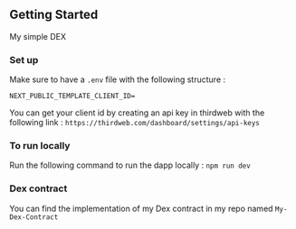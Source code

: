 ## Getting Started

My simple DEX 

### Set up

Make sure to have a `.env` file with the following structure : 

```
NEXT_PUBLIC_TEMPLATE_CLIENT_ID=
```

You can get your client id by creating an api key in thirdweb with the following link : 
`https://thirdweb.com/dashboard/settings/api-keys`

### To run locally
Run the following command to run the dapp locally : `npm run dev`

### Dex contract 
You can find the implementation of my Dex contract in my repo named `My-Dex-Contract`
